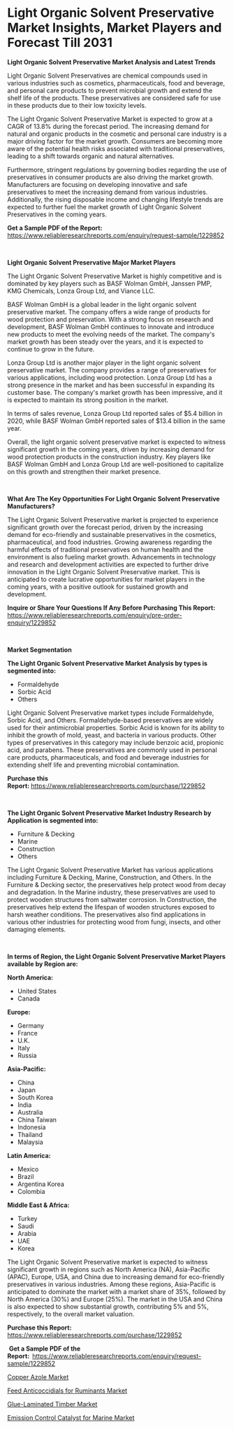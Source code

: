 <p><h1>Light Organic Solvent Preservative Market Insights, Market Players and Forecast Till 2031</h1></p><p><strong>Light Organic Solvent Preservative Market Analysis and Latest Trends</strong></p>
<p><p>Light Organic Solvent Preservatives are chemical compounds used in various industries such as cosmetics, pharmaceuticals, food and beverage, and personal care products to prevent microbial growth and extend the shelf life of the products. These preservatives are considered safe for use in these products due to their low toxicity levels.</p><p>The Light Organic Solvent Preservative Market is expected to grow at a CAGR of 13.8% during the forecast period. The increasing demand for natural and organic products in the cosmetic and personal care industry is a major driving factor for the market growth. Consumers are becoming more aware of the potential health risks associated with traditional preservatives, leading to a shift towards organic and natural alternatives.</p><p>Furthermore, stringent regulations by governing bodies regarding the use of preservatives in consumer products are also driving the market growth. Manufacturers are focusing on developing innovative and safe preservatives to meet the increasing demand from various industries. Additionally, the rising disposable income and changing lifestyle trends are expected to further fuel the market growth of Light Organic Solvent Preservatives in the coming years.</p></p>
<p><strong>Get a Sample PDF of the Report:&nbsp;</strong> <a href="https://www.reliableresearchreports.com/enquiry/request-sample/1229852">https://www.reliableresearchreports.com/enquiry/request-sample/1229852</a></p>
<p>&nbsp;</p>
<p><strong>Light Organic Solvent Preservative Major Market Players</strong></p>
<p><p>The Light Organic Solvent Preservative Market is highly competitive and is dominated by key players such as BASF Wolman GmbH, Janssen PMP, KMG Chemicals, Lonza Group Ltd, and Viance LLC.</p><p>BASF Wolman GmbH is a global leader in the light organic solvent preservative market. The company offers a wide range of products for wood protection and preservation. With a strong focus on research and development, BASF Wolman GmbH continues to innovate and introduce new products to meet the evolving needs of the market. The company's market growth has been steady over the years, and it is expected to continue to grow in the future.</p><p>Lonza Group Ltd is another major player in the light organic solvent preservative market. The company provides a range of preservatives for various applications, including wood protection. Lonza Group Ltd has a strong presence in the market and has been successful in expanding its customer base. The company's market growth has been impressive, and it is expected to maintain its strong position in the market.</p><p>In terms of sales revenue, Lonza Group Ltd reported sales of $5.4 billion in 2020, while BASF Wolman GmbH reported sales of $13.4 billion in the same year.</p><p>Overall, the light organic solvent preservative market is expected to witness significant growth in the coming years, driven by increasing demand for wood protection products in the construction industry. Key players like BASF Wolman GmbH and Lonza Group Ltd are well-positioned to capitalize on this growth and strengthen their market presence.</p></p>
<p>&nbsp;</p>
<p><strong>What Are The Key Opportunities For Light Organic Solvent Preservative Manufacturers?</strong></p>
<p><p>The Light Organic Solvent Preservative market is projected to experience significant growth over the forecast period, driven by the increasing demand for eco-friendly and sustainable preservatives in the cosmetics, pharmaceutical, and food industries. Growing awareness regarding the harmful effects of traditional preservatives on human health and the environment is also fueling market growth. Advancements in technology and research and development activities are expected to further drive innovation in the Light Organic Solvent Preservative market. This is anticipated to create lucrative opportunities for market players in the coming years, with a positive outlook for sustained growth and development.</p></p>
<p><strong>Inquire or Share Your Questions If Any Before Purchasing This Report:</strong> <a href="https://www.reliableresearchreports.com/enquiry/pre-order-enquiry/1229852">https://www.reliableresearchreports.com/enquiry/pre-order-enquiry/1229852</a></p>
<p>&nbsp;</p>
<p><strong>Market Segmentation</strong></p>
<p><strong>The Light Organic Solvent Preservative Market Analysis by types is segmented into:</strong></p>
<p><ul><li>Formaldehyde</li><li>Sorbic Acid</li><li>Others</li></ul></p>
<p><p>Light Organic Solvent Preservative market types include Formaldehyde, Sorbic Acid, and Others. Formaldehyde-based preservatives are widely used for their antimicrobial properties. Sorbic Acid is known for its ability to inhibit the growth of mold, yeast, and bacteria in various products. Other types of preservatives in this category may include benzoic acid, propionic acid, and parabens. These preservatives are commonly used in personal care products, pharmaceuticals, and food and beverage industries for extending shelf life and preventing microbial contamination.</p></p>
<p><strong>Purchase this Report:&nbsp;</strong><a href="https://www.reliableresearchreports.com/purchase/1229852">https://www.reliableresearchreports.com/purchase/1229852</a></p>
<p>&nbsp;</p>
<p><strong>The Light Organic Solvent Preservative Market Industry Research by Application is segmented into:</strong></p>
<p><ul><li>Furniture & Decking</li><li>Marine</li><li>Construction</li><li>Others</li></ul></p>
<p><p>The Light Organic Solvent Preservative Market has various applications including Furniture & Decking, Marine, Construction, and Others. In the Furniture & Decking sector, the preservatives help protect wood from decay and degradation. In the Marine industry, these preservatives are used to protect wooden structures from saltwater corrosion. In Construction, the preservatives help extend the lifespan of wooden structures exposed to harsh weather conditions. The preservatives also find applications in various other industries for protecting wood from fungi, insects, and other damaging elements.</p></p>
<p>&nbsp;</p>
<p><strong>In terms of Region, the Light Organic Solvent Preservative Market Players available by Region are:</strong></p>
<p>
    <p> <strong> North America: </strong>
        <ul>
            <li>United States</li>
            <li>Canada</li>
        </ul>
        </p> 
    <p> <strong> Europe: </strong>
        <ul>
            <li>Germany</li>
            <li>France</li>
            <li>U.K.</li>
            <li>Italy</li>
            <li>Russia</li>
        </ul>
        </p> 
    <p> <strong> Asia-Pacific: </strong>
        <ul>
            <li>China</li>
            <li>Japan</li>
            <li>South Korea</li>
            <li>India</li>
            <li>Australia</li>
            <li>China Taiwan</li>
            <li>Indonesia</li>
            <li>Thailand</li>
            <li>Malaysia</li>
        </ul>
        </p> 
    <p> <strong> Latin America: </strong>
        <ul>
            <li>Mexico</li>
            <li>Brazil</li>
            <li>Argentina Korea</li>
            <li>Colombia</li>
        </ul>
        </p> 
    <p> <strong> Middle East & Africa: </strong>
        <ul>
            <li>Turkey</li>
            <li>Saudi</li>
            <li>Arabia</li>
            <li>UAE</li>
            <li>Korea</li>
        </ul>
    </p>
    </p>
<p><p>The Light Organic Solvent Preservative market is expected to witness significant growth in regions such as North America (NA), Asia-Pacific (APAC), Europe, USA, and China due to increasing demand for eco-friendly preservatives in various industries. Among these regions, Asia-Pacific is anticipated to dominate the market with a market share of 35%, followed by North America (30%) and Europe (25%). The market in the USA and China is also expected to show substantial growth, contributing 5% and 5%, respectively, to the overall market valuation.</p></p>
<p><strong>Purchase this Report: </strong><a href="https://www.reliableresearchreports.com/purchase/1229852">https://www.reliableresearchreports.com/purchase/1229852</a></p>
<p>&nbsp;<strong>Get a Sample PDF of the Report:&nbsp;&nbsp;</strong><a href="https://www.reliableresearchreports.com/enquiry/request-sample/1229852">https://www.reliableresearchreports.com/enquiry/request-sample/1229852</a></p>
<p><strong></strong></p>
<p><p><a href="https://github.com/biheemgalvinlouises6hokrh3h/Market-Research-Report-List-1/blob/main/copper-azole-market.md">Copper Azole Market</a></p><p><a href="https://issuu.com/reportprime-2/docs/feed-anticoccidials-for-ruminants-market-size-2030">Feed Anticoccidials for Ruminants Market</a></p><p><a href="https://github.com/guneycigdem35/Market-Research-Report-List-2/blob/main/glue-laminated-timber-market.md">Glue-Laminated Timber Market</a></p><p><a href="https://issuu.com/reportprime-2/docs/emission-control-catalyst-for-marine-market-size-2">Emission Control Catalyst for Marine Market</a></p></p>